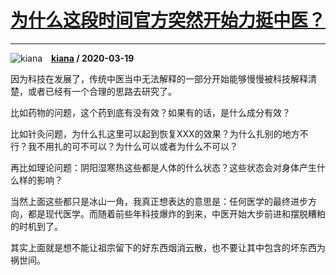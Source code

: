 # [为什么这段时间官方突然开始力挺中医？](https://www.zhihu.com/answer/1090495942)

-----------------------------------------------------------------

![kiana](https://pic4.zhimg.com/52c16ca651c1f93266ccb91061d2856d.jpg?source=1940ef5c "kiana")&emsp;**[kiana](https://www.zhihu.com/people/shi-meng-4-62) / 2020-03-19**

因为科技在发展了，传统中医当中无法解释的一部分开始能够慢慢被科技解释清楚，或者已经有一个合理的思路去研究了。

比如药物的问题，这个药到底有没有效？如果有的话，是什么成分有效？

比如针灸问题，为什么扎这里可以起到恢复XXX的效果？为什么扎别的地方不行？我不用扎的可不可以？为什么可以或者为什么不可以？

再比如理论问题：阴阳湿寒热这些都是人体的什么状态？这些状态会对身体产生什么样的影响？

当然上面这些都只是冰山一角，我真正想表达的意思是：任何医学的最终进步方向，都是现代医学。而随着前些年科技爆炸的到来，中医开始大步前进和摆脱糟粕的时机到了。

其实上面就是想不能让祖宗留下的好东西烟消云散，也不要让其中包含的坏东西为祸世间。

